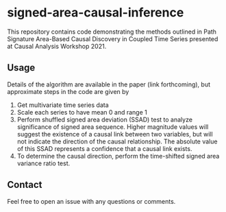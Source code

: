 # signed-area-causal-inference
This repository contains code demonstrating the methods outlined in Path Signature Area-Based Causal Discovery in Coupled Time Series presented at Causal Analysis Workshop 2021.

## Usage
Details of the algorithm are available in the paper (link forthcoming), but approximate steps in the code are given by 
1. Get multivariate time series data
2. Scale each series to have mean 0 and range 1
3. Perform shuffled signed area deviation (SSAD) test to analyze significance of signed area sequence. Higher magnitude values will suggest the existence of a causal link between two variables, but will not indicate the direction of the causal relationship. The absolute value of this SSAD represents a confidence that a causal link exists.
4. To determine the causal direction, perform the time-shifted signed area variance ratio test.

## Contact
Feel free to open an issue with any questions or comments. 

